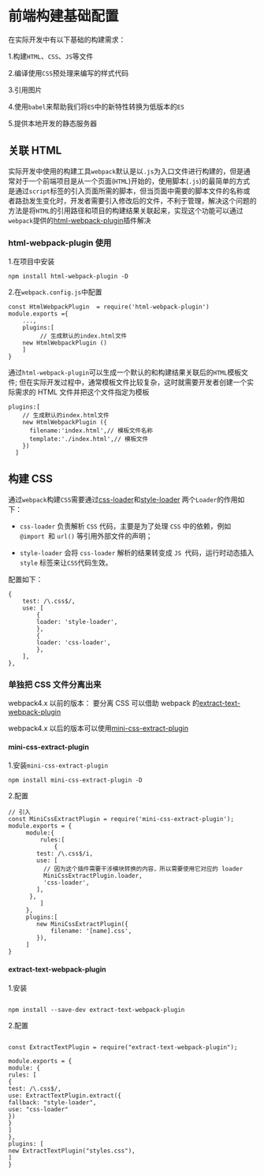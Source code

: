 # 前端构建基础配置

在实际开发中有以下基础的构建需求：

1.构建`HTML`、`CSS`、`JS`等文件

2.编译使用`CSS`预处理来编写的样式代码

3.引用图片

4.使用`babel`来帮助我们将`ES`中的新特性转换为低版本的`ES`

5.提供本地开发的静态服务器

## 关联 HTML

实际开发中使用的构建工具`webpack`默认是以`.js`为入口文件进行构建的，但是通常对于一个前端项目是从一个页面(`HTML`)开始的，使用脚本(`.js`)的最简单的方式是通过`script`标签的引入页面所需的脚本，但当页面中需要的脚本文件的名称或者路劲发生变化时，开发者需要引入修改后的文件，不利于管理，解决这个问题的方法是将`HTML`的引用路径和项目的构建结果关联起来，实现这个功能可以通过`webpack`提供的[html-webpack-plugin](https://github.com/jantimon/html-webpack-plugin#options)插件解决

### html-webpack-plugin 使用

1.在项目中安装

```
npm install html-webpack-plugin -D
```

2.在`webpack.config.js`中配置

```
const HtmlWebpackPlugin  = require('html-webpack-plugin')
module.exports ={
    ...,
    plugins:[
         // 生成默认的index.html文件
    new HtmlWebpackPlugin ()
    ]
}
```

通过`html-webpack-plugin`可以生成一个默认的和构建结果关联后的`HTML`模板文件;
但在实际开发过程中，通常模板文件比较复杂，这时就需要开发者创建一个实际需求的 HTML 文件并把这个文件指定为模板

```
plugins:[
    // 生成默认的index.html文件
    new HtmlWebpackPlugin ({
      filename:'index.html',// 模板文件名称
      template:'./index.html',// 模板文件
    })
  ]
```

## 构建 CSS

通过`webpack`构建`CSS`需要通过[css-loader](https://webpack.js.org/loaders/css-loader/)和[style-loader](https://webpack.js.org/loaders/style-loader/)
两个`Loader`的作用如下：

- `css-loader` 负责解析 `CSS` 代码，主要是为了处理 `CSS` 中的依赖，例如 `@import `和 `url()` 等引用外部文件的声明；

- `style-loader` 会将 `css-loader` 解析的结果转变成 `JS `代码，运行时动态插入 `style` 标签来让`CSS`代码生效。

配置如下：

```
{
    test: /\.css$/,
    use: [
        {
        loader: 'style-loader',
        },
        {
        loader: 'css-loader',
        },
    ],
},
```

### 单独把 CSS 文件分离出来

webpack4.x 以前的版本：
要分离 CSS 可以借助 webpack 的[extract-text-webpack-plugin](https://github.com/webpack-contrib/extract-text-webpack-plugin)

webpack4.x 以后的版本可以使用[mini-css-extract-plugin](https://github.com/webpack-contrib/mini-css-extract-plugin)

#### mini-css-extract-plugin

1.安装`mini-css-extract-plugin`

```
npm install mini-css-extract-plugin -D
```

2.配置

```
// 引入
const MiniCssExtractPlugin = require('mini-css-extract-plugin');
module.exports = {
     module:{
         rules:[
             {
        test: /\.css$/i,
        use: [
          // 因为这个插件需要干涉模块转换的内容，所以需要使用它对应的 loader
          MiniCssExtractPlugin.loader,
          'css-loader',
        ],
      },
         ]
     },
     plugins:[
        new MiniCssExtractPlugin({
            filename: '[name].css',
        }),
     ]
}

```

#### extract-text-webpack-plugin
1.安装

```

npm install --save-dev extract-text-webpack-plugin

```
2.配置
```

const ExtractTextPlugin = require("extract-text-webpack-plugin");

module.exports = {
module: {
rules: [
{
test: /\.css$/,
use: ExtractTextPlugin.extract({
fallback: "style-loader",
use: "css-loader"
})
}
]
},
plugins: [
new ExtractTextPlugin("styles.css"),
]
}

```
